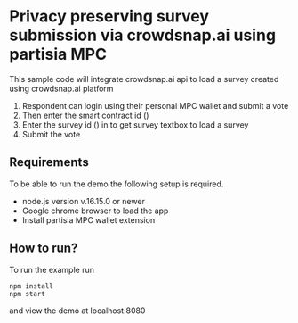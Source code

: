 # Privacy preserving survey submission via crowdsnap.ai using partisia MPC


This sample code will integrate crowdsnap.ai api to load a survey created using crowdsnap.ai platform

1) Respondent can login using their personal MPC wallet and submit a vote
2) Then enter the smart contract id () 
3) Enter the survey id () in to get survey textbox to load a survey
4) Submit the vote

## Requirements

To be able to run the demo the following setup is required.

* node.js version v.16.15.0 or newer
* Google chrome browser to load the app
* Install partisia MPC wallet extension

## How to run?

To run the example run

```shell
npm install
npm start
```

and view the demo at localhost:8080
